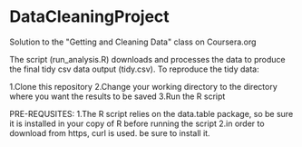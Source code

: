 DataCleaningProject
===================

Solution to the "Getting and Cleaning Data" class on Coursera.org

The script (run_analysis.R) downloads and processes the data to produce the final tidy csv data output (tidy.csv). To reproduce the tidy data:

1.Clone this repository
2.Change your working directory to the directory where you want the results to be saved
3.Run the R script

PRE-REQUSITES: 
1.The R script relies on the data.table package, so be sure it is installed in your copy of R before running the script
2.in order to download from https, curl is used. be sure to install it.
